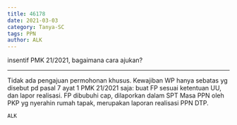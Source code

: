 ```yaml
---
title: 46178
date: 2021-03-03
category: Tanya-SC
tags: PPN
author: ALK
---
```


insentif PMK 21/2021, bagaimana cara ajukan?

---

Tidak ada pengajuan permohonan khusus. Kewajiban WP hanya sebatas yg disebut pd pasal 7 ayat 1 PMK 21/2021 saja: buat FP sesuai ketentuan UU, dan lapor realisasi. FP dibubuhi cap, dilaporkan dalam SPT Masa PPN oleh PKP yg nyerahin rumah tapak, merupakan laporan realisasi PPN DTP.

`ALK`
